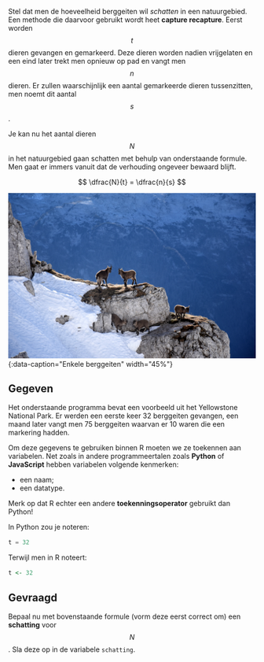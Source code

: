 Stel dat men de hoeveelheid berggeiten wil *schatten* in een natuurgebied. Een methode die daarvoor gebruikt wordt heet **capture recapture**. Eerst worden $$t$$ dieren gevangen en gemarkeerd. Deze dieren worden nadien vrijgelaten en een eind later trekt men opnieuw op pad en vangt men $$n$$ dieren. Er zullen waarschijnlijk een aantal gemarkeerde dieren tussenzitten, men noemt dit aantal $$s$$. 

Je kan nu het aantal dieren $$N$$ in het natuurgebied gaan schatten met behulp van onderstaande formule. Men gaat er immers vanuit dat de verhouding ongeveer bewaard blijft.

$$
    \dfrac{N}{t} = \dfrac{n}{s}
$$

![Enkele berggeiten](media/medena-rosa.jpg "Foto door Medena Rosa op Unsplash"){:data-caption="Enkele berggeiten" width="45%"}

## Gegeven
Het onderstaande programma bevat een voorbeeld uit het Yellowstone National Park. Er werden een eerste keer 32 berggeiten gevangen, een maand later vangt men 75 berggeiten waarvan er 10 waren die een markering hadden.

Om deze gegevens te gebruiken binnen R moeten we ze toekennen aan variabelen. 
Net zoals in andere programmeertalen zoals **Python** of **JavaScript** hebben variabelen volgende kenmerken: 
* een naam;
* een datatype. 

Merk op dat R echter een andere **toekenningsoperator** gebruikt dan Python!

In Python zou je noteren:
```python
t = 32
```

Terwijl men in R noteert:
```R
t <- 32
```

## Gevraagd

Bepaal nu met bovenstaande formule (vorm deze eerst correct om) een **schatting** voor $$N$$. Sla deze op in de variabele `schatting`.

